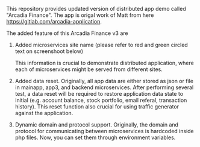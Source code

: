 This repository provides updated version of distributed app demo called "Arcadia Finance".
The app is origal work of Matt from here https://gitlab.com/arcadia-application.

The added feature of this Arcadia Finance v3 are 
1. Added microservices site name (please refer to red and green circled text on screenshoot below)
   
   This information is crucial to demonstrate distributed application, where each of microservices might be served from different sites.
2. Added data reset.
   Originally, all app data are either stored as json or file in mainapp, app3, and backend microservices. After performing several test, a data reset will be required to restore application data state to initial (e.g. account balance, stock portfolio, email referal, transaction history). This reset function also crucial for using traffic generator against the application.
3. Dynamic domain and protocol support.
   Originally, the domain and protocol for communicating between microservices is hardcoded inside php files. Now, you can set them through environment variables.
